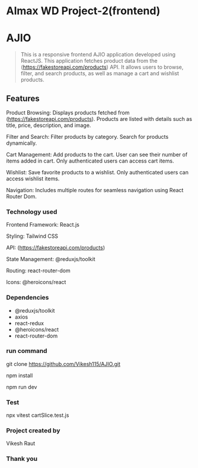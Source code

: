 # Almax WD Project-2(frontend)

# AJIO

> This is a responsive frontend AJIO application developed using ReactJS. This application fetches product data from the (https://fakestoreapi.com/products) API. It allows users to browse, filter, and search products, as well as manage a cart and wishlist products. 

## Features

Product Browsing:
Displays products fetched from (https://fakestoreapi.com/products).
Products are listed with details such as title, price, description, and image.

Filter and Search:
Filter products by category.
Search for products dynamically.

Cart Management:
Add products to the cart.
User can see their number of items added in cart.
Only authenticated users can access cart items.

Wishlist:
Save favorite products to a wishlist.
Only authenticated users can access wishlist items.

Navigation:
Includes multiple routes for seamless navigation using React Router Dom.

### Technology used

Frontend Framework: React.js

Styling: Tailwind CSS

API: (https://fakestoreapi.com/products)

State Management: @reduxjs/toolkit

Routing: react-router-dom

Icons: @heroicons/react

### Dependencies

- @reduxjs/toolkit
- axios
- react-redux
- @heroicons/react
- react-router-dom

### run command

git clone https://github.com/Vikesh115/AJIO.git

npm install

npm run dev

### Test

npx vitest cartSlice.test.js

### Project created by

Vikesh Raut

### Thank you
